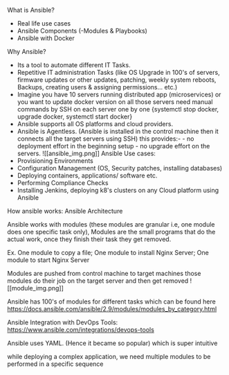 What is Ansible?
 -  Real life use cases
  - Ansible Components (-Modules & Playbooks)
   - Ansible with Docker

Why Ansible?
 - Its a tool to automate different IT Tasks.
 - Repetitive IT administration Tasks (like OS Upgrade in 100's of servers, firmware updates or other updates, patching, weekly system reboots, Backups, creating users & assigning permissions... etc.)
 - Imagine you have 10 servers running distributed app (microservices) or you want to update docker version on all those servers need manual commands by SSH on each server one by one {systemctl stop docker, upgrade docker, systemctl start docker}
 -  Ansible supports all OS platforms and cloud providers.
 - Ansible is Agentless. (Ansible is installed in the control machine then it connects all the target servers using SSH) this provides:- 
                                                                      - no deployment effort in the beginning setup
                                                                      -  no upgrade effort on the servers.
    ![[ansible_img.png]]
Ansible Use cases: 
  - Provisioning Environments
  - Configuration Management (OS, Security patches, installing databases)
  - Deploying containers, applications/ software etc.
  - Performing Compliance Checks
  - Installing Jenkins, deploying k8's clusters on any Cloud platform using Ansible

 How ansible works: Ansible Architecture

 Ansible works with modules (these modules are granular i.e, one module does one specific task only), Modules are the small programs that do the actual work, once they finish their task they get removed.
 
 Ex. One module to copy a file;
       One module to install Nginx Server;
       One module to start Nginx Server

 Modules are pushed from control machine to target machines
 those modules do their job on the target server and then get removed
 ![[module_img.png]]

Ansible has 100's of modules for different tasks which can be found here
https://docs.ansible.com/ansible/2.9/modules/modules_by_category.html

Ansible Integration with DevOps Tools:
https://www.ansible.com/integrations/devops-tools

Ansible uses YAML. (Hence it became so popular) which is super intuitive

while deploying a complex application, we need multiple modules to be performed
in a specific sequence














